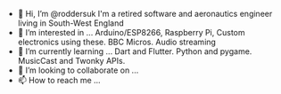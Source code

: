 - 👋 Hi, I’m @roddersuk
I'm a retired software and aeronautics engineer living in South-West England
- 👀 I’m interested in ...
  Arduino/ESP8266,
  Raspberry Pi,
  Custom electronics using these.
  BBC Micros.
  Audio streaming
- 🌱 I’m currently learning ...
  Dart and Flutter.
  Python and pygame.
  MusicCast and Twonky APIs.
- 💞️ I’m looking to collaborate on ...
- 📫 How to reach me ...

<!---
roddersuk/roddersuk is a ✨ special ✨ repository because its `README.md` (this file) appears on your GitHub profile.
You can click the Preview link to take a look at your changes.
--->
